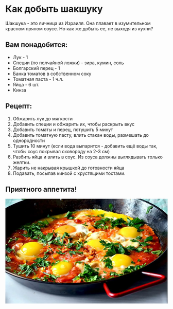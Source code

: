 # Как добыть шакшуку

Шакшука - это яичница из Израиля. Она плавает в изумительном красном пряном соусе. Но как же добыть ее, не выходя из кухни?

## Вам понадобится:

* Лук - 1
* Специи (по полчайной ложки) - зира, кумин, соль
* Болгарский перец - 1
* Банка томатов в собственном соку
* Томатная паста - 1 ч.л.
* Яйца - 6 шт.
* Кинза


## Рецепт:
1. Обжарить лук до мягкости
2. Добавить специи и обжарить их, чтобы раскрыть вкус
3. Добавить томаты и перец, потушить 5 минут
4. Добавить томатную пасту, влить стакан воды, размешать до однородности
5. Тушить 10 минут (если вода выпарится - добавить ещё воды так, чтобы соус покрывал сковороду на 2-3 см)
6. Разбить яйца и влить в соус. Из соуса должны выглядывать только желтки.
7. Жарить не накрывая крышкой до готовности яйца
8. Подавать, посыпав кинзой с хрустящими тостами.

## Приятного аппетита!

![Классная шакшука](shakshuka.webp)

